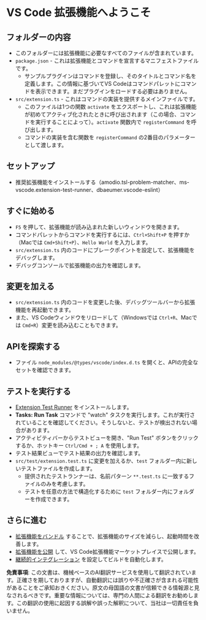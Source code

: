 # VS Code 拡張機能へようこそ

## フォルダーの内容

* このフォルダーには拡張機能に必要なすべてのファイルが含まれています。
* `package.json` - これは拡張機能とコマンドを宣言するマニフェストファイルです。
  * サンプルプラグインはコマンドを登録し、そのタイトルとコマンド名を定義します。この情報に基づいてVS Codeはコマンドパレットにコマンドを表示できます。まだプラグインをロードする必要はありません。
* `src/extension.ts` - これはコマンドの実装を提供するメインファイルです。
  * このファイルは1つの関数 `activate` をエクスポートし、これは拡張機能が初めてアクティブ化されたときに呼び出されます（この場合、コマンドを実行することによって）。`activate` 関数内で `registerCommand` を呼び出します。
  * コマンドの実装を含む関数を `registerCommand` の2番目のパラメーターとして渡します。

## セットアップ

* 推奨拡張機能をインストールする（amodio.tsl-problem-matcher、ms-vscode.extension-test-runner、dbaeumer.vscode-eslint）

## すぐに始める

* `F5` を押して、拡張機能が読み込まれた新しいウィンドウを開きます。
* コマンドパレットからコマンドを実行するには、`Ctrl+Shift+P` を押すか（Macでは `Cmd+Shift+P`）、`Hello World` を入力します。
* `src/extension.ts` 内のコードにブレークポイントを設定して、拡張機能をデバッグします。
* デバッグコンソールで拡張機能の出力を確認します。

## 変更を加える

* `src/extension.ts` 内のコードを変更した後、デバッグツールバーから拡張機能を再起動できます。
* また、VS Codeウィンドウをリロードして（Windowsでは `Ctrl+R`、Macでは `Cmd+R`）変更を読み込むこともできます。

## APIを探索する

* ファイル `node_modules/@types/vscode/index.d.ts` を開くと、APIの完全なセットを確認できます。

## テストを実行する

* [Extension Test Runner](https://marketplace.visualstudio.com/items?itemName=ms-vscode.extension-test-runner) をインストールします。
* **Tasks: Run Task** コマンドで "watch" タスクを実行します。これが実行されていることを確認してください。そうしないと、テストが検出されない場合があります。
* アクティビティバーからテストビューを開き、"Run Test" ボタンをクリックするか、ホットキー `Ctrl/Cmd + ; A` を使用します。
* テスト結果ビューでテスト結果の出力を確認します。
* `src/test/extension.test.ts` に変更を加えるか、`test` フォルダー内に新しいテストファイルを作成します。
  * 提供されたテストランナーは、名前パターン `**.test.ts` に一致するファイルのみを考慮します。
  * テストを任意の方法で構造化するために `test` フォルダー内にフォルダーを作成できます。

## さらに進む

* [拡張機能をバンドル](https://code.visualstudio.com/api/working-with-extensions/bundling-extension?WT.mc_id=aiml-137032-kinfeylo) することで、拡張機能のサイズを減らし、起動時間を改善します。
* [拡張機能を公開](https://code.visualstudio.com/api/working-with-extensions/publishing-extension?WT.mc_id=aiml-137032-kinfeylo) して、VS Code拡張機能マーケットプレイスで公開します。
* [継続的インテグレーション](https://code.visualstudio.com/api/working-with-extensions/continuous-integration?WT.mc_id=aiml-137032-kinfeylo) を設定してビルドを自動化します。

**免責事項**:
この文書は、機械ベースのAI翻訳サービスを使用して翻訳されています。正確さを期しておりますが、自動翻訳には誤りや不正確さが含まれる可能性があることをご承知おきください。原文の母国語の文書が信頼できる情報源と見なされるべきです。重要な情報については、専門の人間による翻訳をお勧めします。この翻訳の使用に起因する誤解や誤った解釈について、当社は一切責任を負いません。